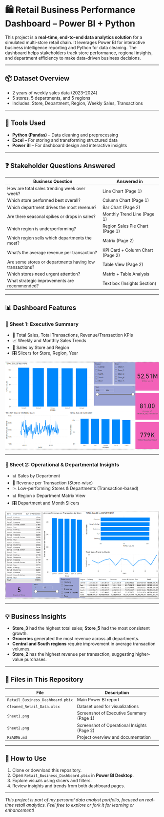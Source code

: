 # 🛍️ Retail Business Performance Dashboard – Power BI + Python

This project is a **real-time, end-to-end data analytics solution** for a simulated multi-store retail chain. It leverages Power BI for interactive business intelligence reporting and Python for data cleaning. The dashboard helps stakeholders track store performance, regional insights, and department efficiency to make data-driven business decisions.

---

## 📦 Dataset Overview
- 2 years of weekly sales data (2023–2024)
- 5 stores, 5 departments, and 5 regions
- Includes: Store, Department, Region, Weekly Sales, Transactions

---

## 🧰 Tools Used
- **Python (Pandas)** – Data cleaning and preprocessing
- **Excel** – For storing and transforming structured data
- **Power BI** – For dashboard design and interactive insights

---

## ❓ Stakeholder Questions Answered

| Business Question | Answered in |
|-------------------|-------------|
|  How are total sales trending week over week? | Line Chart (Page 1) |
|  Which store performed best overall? | Column Chart (Page 1) |
|  Which department drives the most revenue? | Bar Chart (Page 2) |
|  Are there seasonal spikes or drops in sales? | Monthly Trend Line (Page 1) |
|  Which region is underperforming? | Region Sales Pie Chart (Page 1) |
|  Which region sells which departments the most? | Matrix (Page 2) |
|  What’s the average revenue per transaction? | KPI Card + Column Chart (Page 2) |
|  Are some stores or departments having low transactions? | Table View (Page 2) |
|  Which stores need urgent attention? | Matrix + Table Analysis |
|  What strategic improvements are recommended? | Text box (Insights Section) |

---

## 📊 Dashboard Features

### 📄 Sheet 1: Executive Summary
- 🧾 Total Sales, Total Transactions, Revenue/Transaction KPIs
- 📈 Weekly and Monthly Sales Trends
- 📍 Sales by Store and Region
- 🎛️ Slicers for Store, Region, Year

![Executive Summary](sheet1.png)

---

### 📄 Sheet 2: Operational & Departmental Insights
- 📊 Sales by Department
- 🧮 Revenue per Transaction (Store-wise)
- 📉 Low-performing Stores & Departments (Transaction-based)
- 📊 Region x Department Matrix View
- 🎛️ Department and Month Slicers

![Operational Insights](sheet2.png)

---

## 💡 Business Insights
- **Store_3** had the highest total sales; **Store_5** had the most consistent growth.
- **Groceries** generated the most revenue across all departments.
- **Central and South regions** require improvement in average transaction volumes.
- **Store_2** has the highest revenue per transaction, suggesting higher-value purchases.

---

## 📝 Files in This Repository

| File | Description |
|------|-------------|
| `Retail_Business_Dashboard.pbix` | Main Power BI report |
| `Cleaned_Retail_Data.xlsx` | Dataset used for visualizations |
| `Sheet1.png` | Screenshot of Executive Summary (Page 1) |
| `Sheet2.png` | Screenshot of Operational Insights (Page 2) |
| `README.md` | Project overview and documentation |

---

## 🚀 How to Use
1. Clone or download this repository.
2. Open `Retail_Business_Dashboard.pbix` in **Power BI Desktop**.
3. Explore visuals using slicers and filters.
4. Review insights and trends from both dashboard pages.

---

*This project is part of my personal data analyst portfolio, focused on real-time retail analytics. Feel free to explore or fork it for learning or enhancement!*
